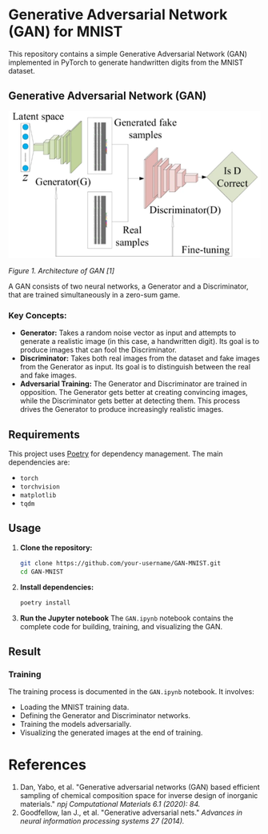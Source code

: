 # Generative Adversarial Network (GAN) for MNIST

This repository contains a simple Generative Adversarial Network (GAN) implemented in PyTorch to generate handwritten digits from the MNIST dataset.

## Generative Adversarial Network (GAN)

![GAN Architecture](media/GAN.png)

_Figure 1. Architecture of GAN [1]_

A GAN consists of two neural networks, a Generator and a Discriminator, that are trained simultaneously in a zero-sum game.

### Key Concepts:

-   **Generator:** Takes a random noise vector as input and attempts to generate a realistic image (in this case, a handwritten digit). Its goal is to produce images that can fool the Discriminator.
-   **Discriminator:** Takes both real images from the dataset and fake images from the Generator as input. Its goal is to distinguish between the real and fake images.
-   **Adversarial Training:** The Generator and Discriminator are trained in opposition. The Generator gets better at creating convincing images, while the Discriminator gets better at detecting them. This process drives the Generator to produce increasingly realistic images.

## Requirements

This project uses [Poetry](https://python-poetry.org/) for dependency management. The main dependencies are:

-   `torch`
-   `torchvision`
-   `matplotlib`
-   `tqdm`

## Usage

1.  **Clone the repository:**
    ```bash
    git clone https://github.com/your-username/GAN-MNIST.git
    cd GAN-MNIST
    ```
2.  **Install dependencies:**
    ```bash
    poetry install
    ```
3.  **Run the Jupyter notebook**
    The `GAN.ipynb` notebook contains the complete code for building, training, and visualizing the GAN.

## Result

### Training

The training process is documented in the `GAN.ipynb` notebook. It involves:

-   Loading the MNIST training data.
-   Defining the Generator and Discriminator networks.
-   Training the models adversarially.
-   Visualizing the generated images at the end of training.

# References
1. Dan, Yabo, et al. "Generative adversarial networks (GAN) based efficient sampling of chemical composition space for inverse design of inorganic materials." _npj Computational Materials 6.1 (2020): 84._
2. Goodfellow, Ian J., et al. "Generative adversarial nets." _Advances in neural information processing systems 27 (2014)._